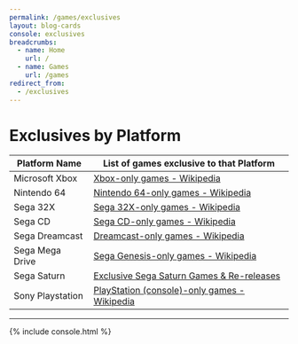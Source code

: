 ```yaml
---
permalink: /games/exclusives
layout: blog-cards
console: exclusives
breadcrumbs:
  - name: Home
    url: /
  - name: Games
    url: /games
redirect_from:
  - /exclusives
---
```

# Exclusives by Platform 

Platform Name | List of games exclusive to that Platform
---|---
Microsoft Xbox | [Xbox-only games - Wikipedia](https://en.wikipedia.org/wiki/Category:Xbox-only_games)
Nintendo 64 | [Nintendo 64-only games - Wikipedia](https://en.wikipedia.org/wiki/Category:Nintendo_64-only_games)
Sega 32X | [Sega 32X-only games - Wikipedia](https://en.wikipedia.org/wiki/Category:Sega_32X-only_games)
Sega CD |[Sega CD-only games - Wikipedia](https://en.wikipedia.org/wiki/Category:Sega_CD-only_games)
Sega Dreamcast | [Dreamcast-only games - Wikipedia](https://en.wikipedia.org/wiki/Category:Dreamcast-only_games)
Sega Mega Drive | [Sega Genesis-only games - Wikipedia](https://en.wikipedia.org/wiki/Category:Sega_Genesis-only_games)
Sega Saturn | [Exclusive Sega Saturn Games & Re-releases](https://www.retroreversing.com/sega-saturn-exclusives/)
Sony Playstation | [PlayStation (console)-only games - Wikipedia](https://en.wikipedia.org/wiki/Category:PlayStation_(console)-only_games)

---

<div>
{% include console.html %}
</div>
